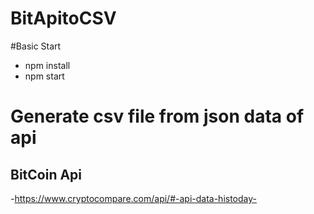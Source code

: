 # BitApitoCSV

#Basic Start
- npm install
- npm start

# Generate csv file from json data of api 
## BitCoin Api
 -https://www.cryptocompare.com/api/#-api-data-histoday-
